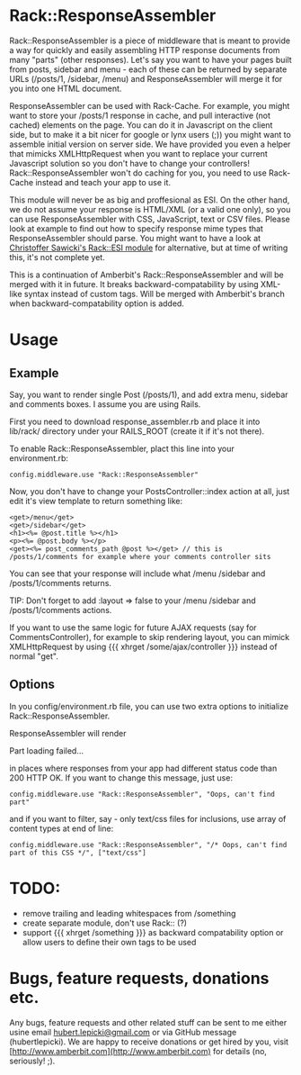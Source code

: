Rack::ResponseAssembler
=======================

Rack::ResponseAssembler is a piece of middleware that is meant to provide a way for quickly and easily assembling HTTP response documents from many "parts" (other responses). Let's say you want to have your pages built from posts, sidebar and menu - each of these can be returned by separate URLs (/posts/1, /sidebar, /menu) and ResponseAssembler will merge it for you into one HTML document.

ResponseAssembler can be used with Rack-Cache. For example, you might want to store your /posts/1 response in cache, and pull interactive (not cached) elements on the page. You can do it in Javascript on the client side, but to make it a bit nicer for google or lynx users (;)) you might want to assemble initial version on server side. We have provided you even a helper that mimicks XMLHttpRequest when you want to replace your current Javascript solution so you don't have to change your controllers! Rack::ResponseAssembler won't do caching for you, you need to use Rack-Cache instead and teach your app to use it.

This module will never be as big and proffesional as ESI. On the other hand, we do not assume your response is HTML/XML (or a valid one only), so you can use ResponseAssembler with CSS, JavaScript, text or CSV files. Please look at example to find out how to specify response mime types that ResponseAssembler should parse. You might want to have a look at [Christoffer Sawicki's Rack::ESI module](http://github.com/Qerub/rack-esi/tree/master) for alternative, but at time of writing this, it's not complete yet.

This is a continuation of Amberbit's Rack::ResponseAssembler and will be merged with it in future. It breaks backward-compatability by using XML-like syntax instead of custom tags.
Will be merged with Amberbit's branch when backward-compatability option is added.


Usage
=====

Example
-------

Say, you want to render single Post (/posts/1), and add extra menu, sidebar and comments boxes.
I assume you are using Rails.

First you need to download response_assembler.rb and place it into lib/rack/ directory under your RAILS_ROOT (create it if it's not there).

To enable Rack::ResponseAssembler, plact this line into your environment.rb:
    
    config.middleware.use "Rack::ResponseAssembler"

Now, you don't have to change your PostsController::index action at all, just edit it's view template to return something like:

    <get>/menu</get>
    <get>/sidebar</get>
    <h1><%= @post.title %></h1>
    <p><%= @post.body %></p>
    <get><%= post_comments_path @post %></get> // this is /posts/1/comments for example where your comments controller sits

You can see that your response will include what /menu /sidebar and /posts/1/comments returns.

TIP: Don't forget to add :layout => false to your /menu /sidebar and /posts/1/comments actions.

If you want to use the same logic for future AJAX requests (say for CommentsController), for example to skip rendering layout, you can mimick XMLHttpRequest by using {{{ xhrget /some/ajax/controller }}} instead of normal "get".

Options
-------

In you config/environment.rb file, you can use two extra options to initialize Rack::ResponseAssembler. 

ResponseAssembler will render <p>Part loading failed...</p> in places where responses from your app had different status code than 200 HTTP OK. If you want to change this message, just use:

    config.middleware.use "Rack::ResponseAssembler", "Oops, can't find part"

and if you want to filter, say - only text/css files for inclusions, use array of content types at end of line:

    config.middleware.use "Rack::ResponseAssembler", "/* Oops, can't find part of this CSS */", ["text/css"]

TODO:
=====

* remove trailing and leading whitespaces from <get>    /something   </get>
* create separate module, don't use Rack:: (?)
* support {{{ xhrget /something }}} as backward compatability option or allow users to define their own tags to be used

Bugs, feature requests, donations etc.
======================================

Any bugs, feature requests and other related stuff can be sent to me either usine email hubert.lepicki@gmail.com or via GitHub message (hubertlepicki).
We are happy to receive donations or get hired by you, visit [http://www.amberbit.com](http://www.amberbit.com) for details (no, seriously! ;).

